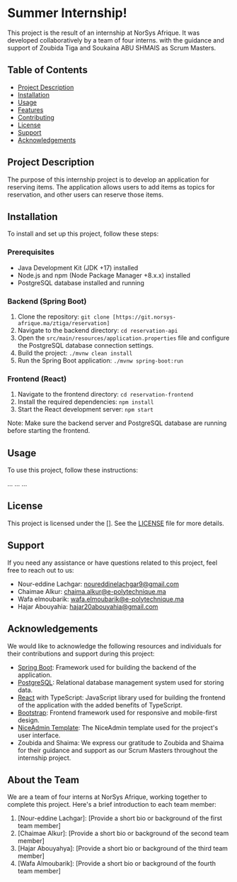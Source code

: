 # Summer Internship!

This project is the result of an internship at NorSys Afrique. It was developed collaboratively by a team of four interns. with the guidance and support of Zoubida Tiga and Soukaina ABU SHMAIS as Scrum Masters.


##  Table of Contents
-   [Project Description]()
-   [Installation]()
-   [Usage]()
-   [Features]()
-   [Contributing]()
-   [License]()
-   [Support]()
-   [Acknowledgements]()

## Project Description

The purpose of this internship project is to develop an application for reserving items. The application allows users to add items as topics for reservation, and other users can reserve those items.


## Installation

To install and set up this project, follow these steps:

### Prerequisites

-   Java Development Kit (JDK +17) installed
-   Node.js and npm (Node Package Manager +8.x.x) installed
-   PostgreSQL database installed and running

### Backend (Spring Boot)

1.  Clone the repository: `git clone [https://git.norsys-afrique.ma/ztiga/reservation]`
2.  Navigate to the backend directory: `cd reservation-api`
3.  Open the `src/main/resources/application.properties` file and configure the PostgreSQL database connection settings.
4.  Build the project: `./mvnw clean install`
5.  Run the Spring Boot application: `./mvnw spring-boot:run`

### Frontend (React)

1.  Navigate to the frontend directory: `cd reservation-frontend`
2.  Install the required dependencies: `npm install`
3.  Start the React development server: `npm start`

Note: Make sure the backend server and PostgreSQL database are running before starting the frontend.


## Usage

To use this project, follow these instructions:

...
...
...

## License

This project is licensed under the []. See the [LICENSE]() file for more details.

## Support
 If you need any assistance or have questions related to this project, feel free to reach out to us:
  - Nour-eddine Lachgar:  noureddinelachgar9@gmail.com 
  - Chaimae Alkur: chaima.alkur@e-polytechnique.ma 
  - Wafa elmoubarik: wafa.elmoubarik@e-polytechnique.ma
  - Hajar Abouyahia: hajar20abouyahia@gmail.com 


## Acknowledgements


We  would  like  to  acknowledge  the  following  resources  and  individuals  for  their  contributions  and  support  during  this  project: 
-  [Spring Boot](https://spring.io/projects/spring-boot): Framework used for building the backend of the application. 
- [PostgreSQL](https://www.postgresql.org/): Relational database management system used for storing data. 
- [React](https://reactjs.org/) with TypeScript: JavaScript library used for building the frontend of the application with the added benefits of TypeScript.
- [Bootstrap](https://getbootstrap.com/): Frontend framework used for responsive and mobile-first design. 
- [NiceAdmin Template](https://bootstrapmade.com/nice-admin-bootstrap-admin-html-template/): The NiceAdmin template used for the project's user interface.
-   Zoubida and Shaima: We express our gratitude to Zoubida and Shaima for their guidance and support as our Scrum Masters throughout the internship project.

## About the Team

We are a team of four interns at NorSys Afrique, working together to complete this project. Here's a brief introduction to each team member:

1.  [Nour-eddine Lachgar]: [Provide a short bio or background of the first team member]
2.  [Chaimae Alkur]: [Provide a short bio or background of the second team member]
3.  [Hajar Abouyahya]: [Provide a short bio or background of the third team member]
4.  [Wafa Almoubarik]: [Provide a short bio or background of the fourth team member]

